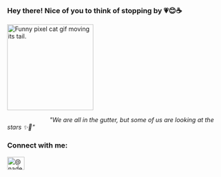 ### Hey there! Nice of you to think of stopping by 💗😊☕

<img height="200" src="https://github.com/nadeeshanie/nadeeshanie/blob/3e22bf61a1e98778a16c3a16016028490e04824b/images/cat.gif" alt="Funny pixel cat gif moving its tail." />

&nbsp;&nbsp;&nbsp;&nbsp;&nbsp;&nbsp;&nbsp;&nbsp;&nbsp;&nbsp;&nbsp;&nbsp;&nbsp;&nbsp;&nbsp;&nbsp;&nbsp;&nbsp;&nbsp;&nbsp;&nbsp;&nbsp;&nbsp;&nbsp; _"We are all in the gutter, but some of us are looking at the stars ✨🌌"_


<h3 align="left">Connect with me:</h3>
<p align="left">
<a href="https://galleryofcodes.wordpress.com/" target="blank"><img align="center" src="" alt="@nadeeshaani" height="30" width="40" /></a>
</p>



